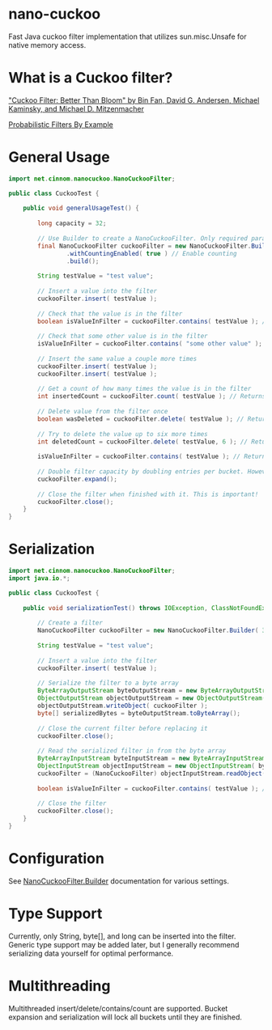 nano-cuckoo
=====
Fast Java cuckoo filter implementation that utilizes sun.misc.Unsafe for native memory access.

What is a Cuckoo filter?
=====
["Cuckoo Filter: Better Than Bloom" by Bin Fan, David G. Andersen, Michael Kaminsky, and Michael D. Mitzenmacher](https://www.cs.cmu.edu/~dga/papers/cuckoo-conext2014.pdf)

[Probabilistic Filters By Example](https://bdupras.github.io/filter-tutorial/)

General Usage
=====
```java
import net.cinnom.nanocuckoo.NanoCuckooFilter;

public class CuckooTest {
	
    public void generalUsageTest() {
    
        long capacity = 32;
        
        // Use Builder to create a NanoCuckooFilter. Only required parameter is capacity.
        final NanoCuckooFilter cuckooFilter = new NanoCuckooFilter.Builder( capacity )
                .withCountingEnabled( true ) // Enable counting
                .build();
        
        String testValue = "test value";
        
        // Insert a value into the filter
        cuckooFilter.insert( testValue );
        
        // Check that the value is in the filter
        boolean isValueInFilter = cuckooFilter.contains( testValue ); // Returns true
        
        // Check that some other value is in the filter
        isValueInFilter = cuckooFilter.contains( "some other value" ); // Should return false, probably
        
        // Insert the same value a couple more times
        cuckooFilter.insert( testValue );
        cuckooFilter.insert( testValue );
        
        // Get a count of how many times the value is in the filter
        int insertedCount = cuckooFilter.count( testValue ); // Returns 3 since we inserted three times with counting enabled
        
        // Delete value from the filter once
        boolean wasDeleted = cuckooFilter.delete( testValue ); // Returns true since a value was deleted
        
        // Try to delete the value up to six more times
        int deletedCount = cuckooFilter.delete( testValue, 6 ); // Returns 2 since only two copies of the value were left
        
        isValueInFilter = cuckooFilter.contains( testValue ); // Returns false since all copies of the value were deleted
        
        // Double filter capacity by doubling entries per bucket. However, this also roughly doubles max FPP.
        cuckooFilter.expand();
        
        // Close the filter when finished with it. This is important!
        cuckooFilter.close();
    }
}
```

Serialization
=====
```java
import net.cinnom.nanocuckoo.NanoCuckooFilter;
import java.io.*;

public class CuckooTest {
	
    public void serializationTest() throws IOException, ClassNotFoundException {
    
        // Create a filter
        NanoCuckooFilter cuckooFilter = new NanoCuckooFilter.Builder( 32 ).build();
        
        String testValue = "test value";
        
        // Insert a value into the filter
        cuckooFilter.insert( testValue );
        
        // Serialize the filter to a byte array
        ByteArrayOutputStream byteOutputStream = new ByteArrayOutputStream();
        ObjectOutputStream objectOutputStream = new ObjectOutputStream( byteOutputStream );
        objectOutputStream.writeObject( cuckooFilter );
        byte[] serializedBytes = byteOutputStream.toByteArray();
        
        // Close the current filter before replacing it
        cuckooFilter.close();
        
        // Read the serialized filter in from the byte array
        ByteArrayInputStream byteInputStream = new ByteArrayInputStream( serializedBytes );
        ObjectInputStream objectInputStream = new ObjectInputStream( byteInputStream );
        cuckooFilter = (NanoCuckooFilter) objectInputStream.readObject();
        
        boolean isValueInFilter = cuckooFilter.contains( testValue ); // Returns true
        
        // Close the filter
        cuckooFilter.close();
    }
}
```

Configuration
=====
See [NanoCuckooFilter.Builder](https://cinnom.github.io/nano-cuckoo/index.html?com/cinnom/nanocuckoo/NanoCuckooFilter.Builder.html) documentation for various settings.

Type Support
=====
Currently, only String, byte[], and long can be inserted into the filter. Generic type support may be added later, but I generally recommend serializing data yourself for optimal performance. 

Multithreading
=====
Multithreaded insert/delete/contains/count are supported. Bucket expansion and serialization will lock all buckets until they are finished.